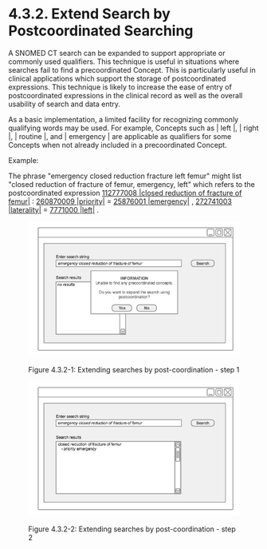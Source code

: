 # 4.3.2. Extend Search by Postcoordinated Searching

A SNOMED CT search can be expanded to support appropriate or commonly used qualifiers. This technique is useful in situations where searches fail to find a precoordinated Concept. This is particularly useful in clinical applications which support the storage of postcoordinated expressions. This technique is likely to increase the ease of entry of postcoordinated expressions in the clinical record as well as the overall usability of search and data entry. 

As a basic implementation, a limited facility for recognizing commonly qualifying words may be used. For example, Concepts such as | left |, | right |, | routine |, and | emergency | are applicable as qualifiers for some Concepts when not already included in a precoordinated Concept. 

Example:

The phrase "emergency closed reduction fracture left femur" might list "closed reduction of fracture of femur, emergency, left" which refers to the postcoordinated expression [ 112777008 |closed reduction of fracture of femur|](http://snomed.info/id/112777008 "112777008 | closed reduction of fracture of femur |") : [ 260870009 |priority|](http://snomed.info/id/260870009 "260870009 | priority |") = [ 25876001 |emergency|](http://snomed.info/id/25876001 "25876001 | emergency |") , [ 272741003 |laterality|](http://snomed.info/id/272741003 "272741003 | laterality |") = [ 7771000 |left|](http://snomed.info/id/7771000 "7771000 | left |") .

<figure><img src="../../images/52171326.png" alt="" title=""><figcaption><p>Figure 4.3.2-1: Extending searches by post-coordination - step 1</p></figcaption></figure>

<figure><img src="../../images/52171327.png" alt="" title=""><figcaption><p>Figure 4.3.2-2: Extending searches by post-coordination - step 2</p></figcaption></figure>


